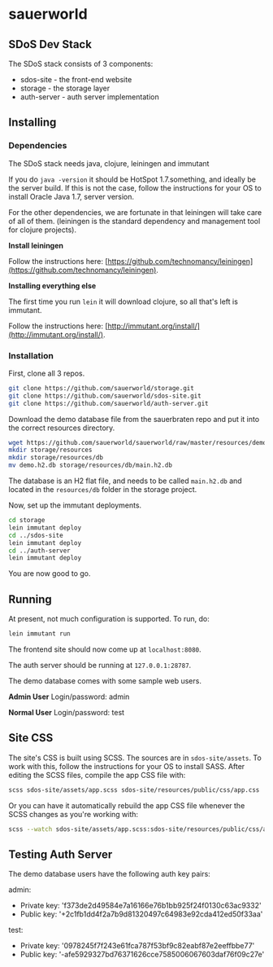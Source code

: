 sauerworld
==========

## SDoS Dev Stack ##

The SDoS stack consists of 3 components:

- sdos-site - the front-end website
- storage - the storage layer
- auth-server - auth server implementation

## Installing ##

### Dependencies ###

The SDoS stack needs java, clojure, leiningen and immutant

If you do `java -version` it should be HotSpot 1.7.something, and
ideally be the server build. If this is not the case, follow the
instructions for your OS to install Oracle Java 1.7, server version.

For the other dependencies, we are fortunate in that leiningen will
take care of all of them. (leiningen is the standard dependency and
management tool for clojure projects).

**Install leiningen**

Follow the instructions here:
[https://github.com/technomancy/leiningen](https://github.com/technomancy/leiningen).

**Installing everything else**

The first time you run `lein` it will download clojure, so all that's
left is immutant.

Follow the instructions here: [http://immutant.org/install/](http://immutant.org/install/).

### Installation ###

First, clone all 3 repos.

```sh
git clone https://github.com/sauerworld/storage.git
git clone https://github.com/sauerworld/sdos-site.git
git clone https://github.com/sauerworld/auth-server.git
```

Download the demo database file from the sauerbraten repo and put it
into the correct resources directory.

```sh
wget https://github.com/sauerworld/sauerworld/raw/master/resources/demo.h2.db
mkdir storage/resources
mkdir storage/resources/db
mv demo.h2.db storage/resources/db/main.h2.db
```

The database is an H2 flat file, and needs to be called `main.h2.db`
and located in the `resources/db` folder in the storage project.

Now, set up the immutant deployments.

```sh
cd storage
lein immutant deploy
cd ../sdos-site
lein immutant deploy
cd ../auth-server
lein immutant deploy
```

You are now good to go.

## Running ##

At present, not much configuration is supported. To run, do:

```sh
lein immutant run
```

The frontend site should now come up at `localhost:8080`.

The auth server should be running at `127.0.0.1:28787`.

The demo database comes with some sample web users.

**Admin User**
Login/password: admin

**Normal User**
Login/password: test

## Site CSS ##

The site's CSS is built using SCSS. The sources are in
`sdos-site/assets`. To work with this, follow the instructions for
your OS to install SASS. After editing the SCSS files, compile the app
CSS file with:

```sh
scss sdos-site/assets/app.scss sdos-site/resources/public/css/app.css
```

Or you can have it automatically rebuild the app CSS file whenever the
SCSS changes as you're working with:

```sh
scss --watch sdos-site/assets/app.scss:sdos-site/resources/public/css/app.css
```

## Testing Auth Server ##

The demo database users have the following auth key pairs:

admin:
  - Private key: 'f373de2d49584e7a16166e76b1bb925f24f0130c63ac9332'
  - Public key: '+2c1fb1dd4f2a7b9d81320497c64983e92cda412ed50f33aa'

test:
  - Private key: '0978245f7f243e61fca787f53bf9c82eabf87e2eeffbbe77'
  - Public key: '-afe5929327bd76371626cce7585006067603daf76f09c27e'
